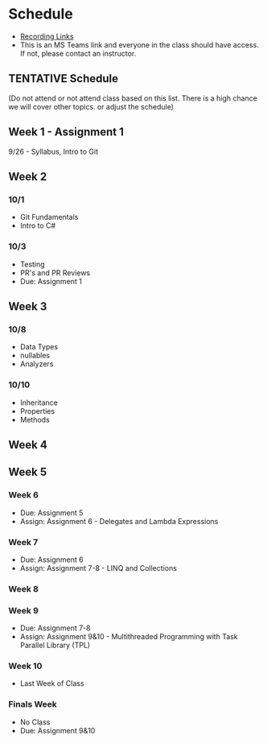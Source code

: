 # Schedule

- [Recording Links](https://intellitectsp.sharepoint.com/:f:/r/sites/EWU-CSCD371-2024-Fall/Shared%20Documents/General/Class%20Recordings)
- This is an MS Teams link and everyone in the class should have access. If not, please contact an instructor.

## TENTATIVE Schedule

(Do not attend or not attend class based on this list. There is a high chance we will cover other topics. or adjust the schedule)

## Week 1 - Assignment 1

9/26 - Syllabus, Intro to Git

## Week 2

### 10/1

- Git Fundamentals
- Intro to C#

### 10/3

- Testing
- PR's and PR Reviews
- Due: Assignment 1

## Week 3

### 10/8

- Data Types
- nullables
- Analyzers

### 10/10

- Inheritance
- Properties
- Methods

## Week 4

## Week 5

### Week 6

- Due: Assignment 5
- Assign: Assignment 6 - Delegates and Lambda Expressions

### Week 7

- Due: Assignment 6
- Assign: Assignment 7-8 - LINQ and Collections

### Week 8

### Week 9

- Due: Assignment 7-8
- Assign: Assignment 9&10 - Multithreaded Programming with Task Parallel Library (TPL)

### Week 10

- Last Week of Class

### Finals Week

- No Class
- Due: Assignment 9&10
